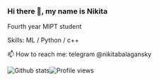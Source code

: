 ### Hi there 👋, my name is Nikita
Fourth year MIPT student

Skills: ML / Python / c++

📫 How to reach me: telegram @nikitabalagansky 

![Github stats](https://github-readme-stats.vercel.app/api?username=elephantmipt&show_icons=true)![Profile views](https://gpvc.arturio.dev/elephantmipt)  
